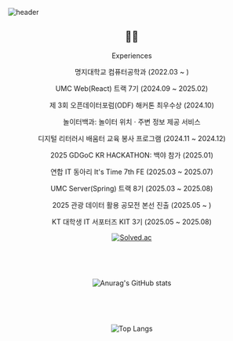 ![header](https://capsule-render.vercel.app/api?type=waving&color=auto&height=300&section=header&text=Be%20patient&fontSize=90)

  
<div align="center" >
<h2>🍊🍊</h2>
Experiences

명지대학교 컴퓨터공학과 (2022.03 ~ )

UMC Web(React) 트랙 7기 (2024.09 ~ 2025.02)

제 3회 오픈데이터포럼(ODF) 해커톤 최우수상 (2024.10)

놀이터백과: 놀이터 위치 · 주변 정보 제공 서비스

디지털 리터러시 배움터 교육 봉사 프로그램 (2024.11 ~ 2024.12)

2025 GDGoC KR HACKATHON: 백야 참가 (2025.01)

연합 IT 동아리 It's Time 7th FE (2025.03 ~ 2025.07)

UMC Server(Spring) 트랙 8기 (2025.03 ~ 2025.08)

2025 관광 데이터 활용 공모전 본선 진출 (2025.05 ~ )

KT 대학생 IT 서포터즈 KIT 3기 (2025.05 ~ 2025.08)


[![Solved.ac](http://mazassumnida.wtf/api/mini/generate_badge?boj=queem2)](https://solved.ac/queem2)

</div>

&nbsp;

&nbsp;

<div align="center">

![Anurag's GitHub stats](https://github-readme-stats.vercel.app/api?username=OrangeKim04&show_icons=true&theme=omni)

</div>

&nbsp;

&nbsp;

<div align="center">
  
![Top Langs](https://github-readme-stats.vercel.app/api/top-langs/?username=OrangeKim04&layout=compact&theme=omni)

</div>
